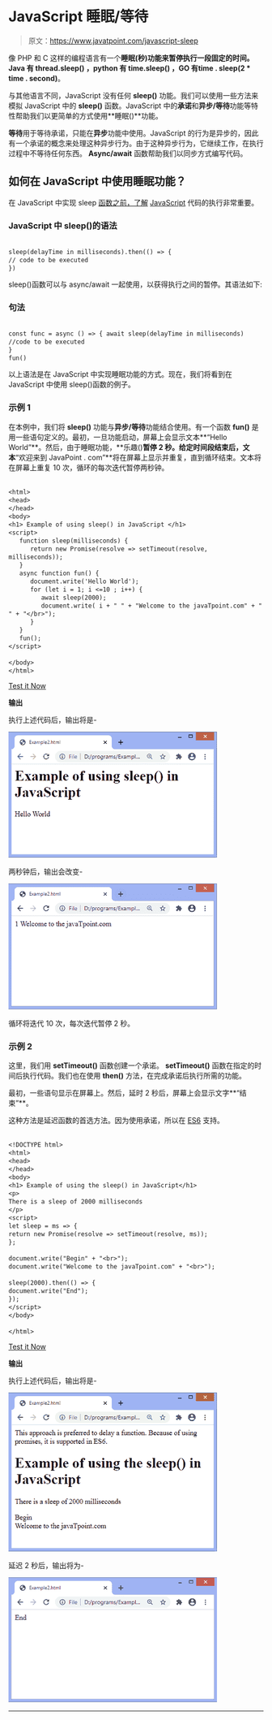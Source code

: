 # JavaScript 睡眠/等待

> 原文：<https://www.javatpoint.com/javascript-sleep>

像 PHP 和 C 这样的编程语言有一个**睡眠(秒)**功能来暂停执行一段固定的时间。Java 有 **thread.sleep()** ，python 有 **time.sleep()** ，GO 有**time . sleep(2 * time . second)**。

与其他语言不同，JavaScript 没有任何 **sleep()** 功能。我们可以使用一些方法来模拟 JavaScript 中的 **sleep()** 函数。JavaScript 中的**承诺**和**异步/等待**功能等特性帮助我们以更简单的方式使用**睡眠()**功能。

**等待**用于等待承诺，只能在**异步**功能中使用。JavaScript 的行为是异步的，因此有一个承诺的概念来处理这种异步行为。由于这种异步行为，它继续工作，在执行过程中不等待任何东西。 **Async/await** 函数帮助我们以同步方式编写代码。

## 如何在 JavaScript 中使用睡眠功能？

在 JavaScript 中实现 sleep [函数之前，了解](https://www.javatpoint.com/javascript-function) [JavaScript](https://www.javatpoint.com/javascript-tutorial) 代码的执行非常重要。

### JavaScript 中 sleep()的语法

```

sleep(delayTime in milliseconds).then(() => {
// code to be executed
})

```

sleep()函数可以与 async/await 一起使用，以获得执行之间的暂停。其语法如下:

### 句法

```

const func = async () => { await sleep(delayTime in milliseconds)
//code to be executed
}
fun()

```

以上语法是在 JavaScript 中实现睡眠功能的方式。现在，我们将看到在 JavaScript 中使用 sleep()函数的例子。

### 示例 1

在本例中，我们将 **sleep()** 功能与**异步/等待**功能结合使用。有一个函数 **fun()** 是用一些语句定义的。最初，一旦功能启动，屏幕上会显示文本**“Hello World”**。然后，由于睡眠功能，**乐趣()**暂停 2 秒。给定时间段结束后，文本**“欢迎来到 JavaPoint . com”**将在屏幕上显示并重复，直到循环结束。文本将在屏幕上重复 10 次，循环的每次迭代暂停两秒钟。

```

<html>
<head>
</head>
<body>
<h1> Example of using sleep() in JavaScript </h1>
<script>
   function sleep(milliseconds) {
      return new Promise(resolve => setTimeout(resolve, milliseconds));
   }
   async function fun() {
      document.write('Hello World');
      for (let i = 1; i <=10 ; i++) {        
         await sleep(2000);
         document.write( i + " " + "Welcome to the javaTpoint.com" + " " + "</br>");
      }
   }
   fun();
</script>

</body>
</html>

```

[Test it Now](https://www.javatpoint.com/oprweb/test.jsp?filename=javascript-sleep1)

**输出**

执行上述代码后，输出将是-

![JavaScript sleep/wait](img/69dcc07f41b7404681ee6fe9b12fe696.png)

两秒钟后，输出会改变-

![JavaScript sleep/wait](img/9e3aa6b368837da8feabc7f00605e70c.png)

循环将迭代 10 次，每次迭代暂停 2 秒。

### 示例 2

这里，我们用 **setTimeout()** 函数创建一个承诺。 **setTimeout()** 函数在指定的时间后执行代码。我们也在使用 **then()** 方法，在完成承诺后执行所需的功能。

最初，一些语句显示在屏幕上。然后，延时 2 秒后，屏幕上会显示文字**“结束”**。

这种方法是延迟函数的首选方法。因为使用承诺，所以在 [ES6](https://www.javatpoint.com/es6) 支持。

```

<!DOCTYPE html>
<html>
<head>
</head>
<body>
<h1> Example of using the sleep() in JavaScript</h1>
<p>
There is a sleep of 2000 milliseconds
</p>
<script>
let sleep = ms => {
return new Promise(resolve => setTimeout(resolve, ms));
};

document.write("Begin" + "<br>");
document.write("Welcome to the javaTpoint.com" + "<br>");

sleep(2000).then(() => {
document.write("End");
});
</script>
</body>

</html>

```

[Test it Now](https://www.javatpoint.com/oprweb/test.jsp?filename=javascript-sleep2)

**输出**

执行上述代码后，输出将是-

![JavaScript sleep/wait](img/cd3d24b5a198b14e4a9a0918cf0da1f5.png)

延迟 2 秒后，输出将为-

![JavaScript sleep/wait](img/35dbfc387f9774f988a29e5626cdc932.png)

* * *
